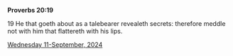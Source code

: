 **Proverbs 20:19**

19 He that goeth about as a talebearer revealeth secrets: therefore meddle not with him that flattereth with his lips.

[Wednesday 11-September, 2024](https://getbible.life/kjv/Proverbs/20/19)
